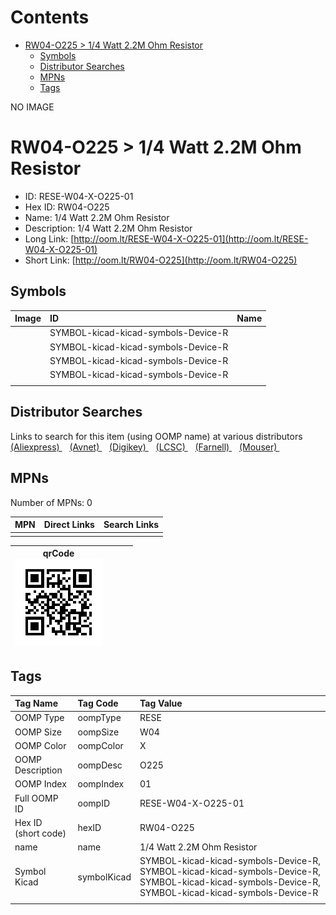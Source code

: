 



Contents
========

* [RW04-O225 > 1/4 Watt 2.2M Ohm Resistor](#rw04-o225--14-watt-22m-ohm-resistor)
	* [Symbols](#symbols)
	* [Distributor Searches](#distributor-searches)
	* [MPNs](#mpns)
	* [Tags](#tags)
  
NO IMAGE  
# RW04-O225 > 1/4 Watt 2.2M Ohm Resistor

- ID: RESE-W04-X-O225-01
- Hex ID: RW04-O225
- Name: 1/4 Watt 2.2M Ohm Resistor
- Description: 1/4 Watt 2.2M Ohm Resistor
- Long Link: [http://oom.lt/RESE-W04-X-O225-01](http://oom.lt/RESE-W04-X-O225-01)
- Short Link: [http://oom.lt/RW04-O225](http://oom.lt/RW04-O225)

## Symbols
  

|Image|ID|Name|
| :--- | :--- | :--- |
|![]()|SYMBOL-kicad-kicad-symbols-Device-R||
|![]()|SYMBOL-kicad-kicad-symbols-Device-R||
|![]()|SYMBOL-kicad-kicad-symbols-Device-R||
|![]()|SYMBOL-kicad-kicad-symbols-Device-R||
||||

## Distributor Searches
  
Links to search for this item (using OOMP name) at various distributors  
[(Aliexpress) ](https://www.aliexpress.com/wholesale?SearchText=11171/4+Watt+2.2M+Ohm+Resistor)&nbsp;&nbsp;&nbsp;[(Avnet) ](https://www.avnet.com/shop/us/search/1/4+Watt+2.2M+Ohm+Resistor)&nbsp;&nbsp;&nbsp;[(Digikey) ](https://www.digikey.co.uk/en/products/result?s=1/4+Watt+2.2M+Ohm+Resistor)&nbsp;&nbsp;&nbsp;[(LCSC) ](https://www.lcsc.com/search?q=1/4+Watt+2.2M+Ohm+Resistor)&nbsp;&nbsp;&nbsp;[(Farnell) ](https://uk.farnell.com/search?st=1/4+Watt+2.2M+Ohm+Resistor)&nbsp;&nbsp;&nbsp;[(Mouser) ](https://www.mouser.com/c/?q=1/4+Watt+2.2M+Ohm+Resistor)&nbsp;&nbsp;&nbsp;
## MPNs
  
Number of MPNs: 0  

|MPN|Direct Links|Search Links|
| :--- | :--- | :--- |
||||
  

|qrCode<br>[![](https://raw.githubusercontent.com/oomlout/oomlout_OOMP_parts_V2/main/RESE/W04/X/O225/01/qrCode_140.png)](https://github.com/oomlout/oomlout_OOMP_parts_V2/tree/main/RESE/W04/X/O225/01/qrCode.png)||||
| :---: | :---: | :---: | :---: |

## Tags
  

|Tag Name|Tag Code|Tag Value|
| :--- | :--- | :--- |
|OOMP Type|oompType|RESE|
|OOMP Size|oompSize|W04|
|OOMP Color|oompColor|X|
|OOMP Description|oompDesc|O225|
|OOMP Index|oompIndex|01|
|Full OOMP ID|oompID|RESE-W04-X-O225-01|
|Hex ID (short code)|hexID|RW04-O225|
|name|name|1/4 Watt 2.2M Ohm Resistor|
|Symbol Kicad|symbolKicad|SYMBOL-kicad-kicad-symbols-Device-R, SYMBOL-kicad-kicad-symbols-Device-R, SYMBOL-kicad-kicad-symbols-Device-R, SYMBOL-kicad-kicad-symbols-Device-R|
||||
